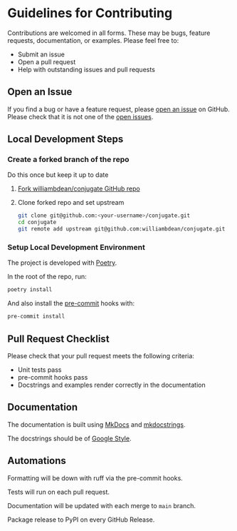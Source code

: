 # Guidelines for Contributing

Contributions are welcomed in all forms. These may be bugs, feature requests, documentation, or examples. Please feel free to:

- Submit an issue
- Open a pull request
- Help with outstanding issues and pull requests

## Open an Issue

If you find a bug or have a feature request, please [open an issue](https://github.com/williambdean/conjugate/issues/new) on GitHub.
Please check that it is not one of the [open issues](https://github.com/williambdean/conjugate/issues).

## Local Development Steps

### Create a forked branch of the repo

Do this once but keep it up to date

1. [Fork williambdean/conjugate GitHub repo](https://github.com/williambdean/conjugate/fork)
1. Clone forked repo and set upstream

    ```bash
    git clone git@github.com:<your-username>/conjugate.git
    cd conjugate
    git remote add upstream git@github.com:williambdean/conjugate.git
    ```

### Setup Local Development Environment

The project is developed with [Poetry](https://python-poetry.org/).

In the root of the repo, run:

```bash
poetry install
```

And also install the [pre-commit](https://pre-commit.com/) hooks with:

```bash
pre-commit install
```

## Pull Request Checklist

Please check that your pull request meets the following criteria:

- Unit tests pass
- pre-commit hooks pass
- Docstrings and examples render correctly in the documentation

## Documentation

The documentation is built using [MkDocs](https://www.mkdocs.org/) and [mkdocstrings](https://mkdocstrings.github.io/).

The docstrings should be of [Google Style](https://sphinxcontrib-napoleon.readthedocs.io/en/latest/example_google.html).

## Automations

Formatting will be down with ruff via the pre-commit hooks.

Tests will run on each pull request.

Documentation will be updated with each merge to `main` branch.

Package release to PyPI on every GitHub Release.
